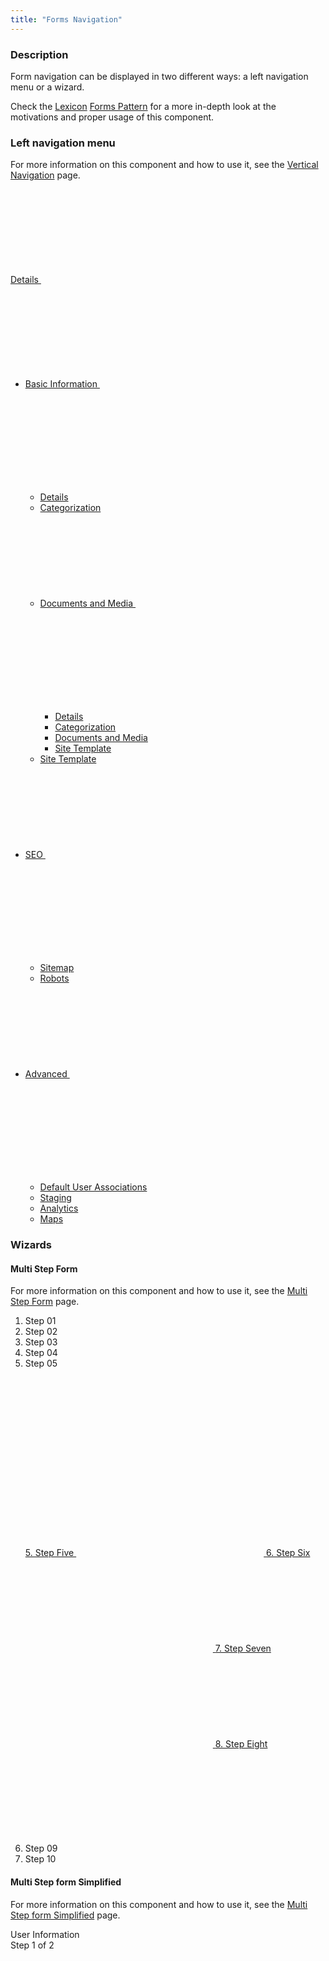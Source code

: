 ```yaml
---
title: "Forms Navigation"
---
```


### Description

Form navigation can be displayed in two different ways: a left navigation menu or a wizard.

<div class="alert alert-info">Check the <a href="https://lexicondesign.io">Lexicon</a> <a href="https://lexicondesign.io/docs/patterns/Forms/formsNavigation.html">Forms Pattern</a> for a more in-depth look at the motivations and proper usage of this component.</div>

### Left navigation menu

For more information on this component and how to use it, see the [Vertical Navigation](/docs/components/navigation/vertical-navigation.html) page.

<div class="sheet">
	<div class="form-group">
		<nav class="menubar menubar-transparent menubar-vertical-expand-lg">
			<a aria-controls="menubarVerticalLgCollapse01" aria-expanded="false" class="menubar-toggler" data-toggle="collapse" href="#menubarVerticalLgCollapse01" role="button">
				Details
				<span aria-label="icon-caret-bottom" class="lexicon-icon-container" role="img">
					<svg aria-hidden="true" class="lexicon-icon lexicon-icon-caret-bottom">
						<use href="/images/icons/icons.svg#caret-bottom" />
					</svg>
				</span>
			</a>
			<div class="collapse menubar-collapse" id="menubarVerticalLgCollapse01">
				<ul class="nav nav-nested">
					<li class="nav-item">
						<a aria-controls="menubarVerticalLgNestedCollapse01" aria-expanded="true" class="collapse-icon nav-link" data-toggle="collapse" href="#menubarVerticalLgNestedCollapse01" role="button">
							Basic Information
							<span class="collapse-icon-closed">
								<span aria-label="icon-caret-right" class="lexicon-icon-container" role="img">
									<svg aria-hidden="true" class="lexicon-icon lexicon-icon-caret-right">
										<use href="/images/icons/icons.svg#caret-right" />
									</svg>
								</span>
							</span>
							<span class="collapse-icon-open">
								<span aria-label="icon-caret-bottom" class="lexicon-icon-container" role="img">
									<svg aria-hidden="true" class="lexicon-icon lexicon-icon-caret-bottom">
										<use href="/images/icons/icons.svg#caret-bottom" />
									</svg>
								</span>
							</span>
						</a>
						<div class="collapse show" id="menubarVerticalLgNestedCollapse01">
							<ul class="nav nav-stacked">
								<li class="nav-item"><a class="active nav-link" href="#1">Details</a></li>
								<li class="nav-item"><a class="nav-link" href="#1">Categorization</a></li>
								<li class="nav-item">
									<a aria-controls="menubarVerticalLgNestedCollapse02" aria-expanded="false" class="collapsed collapse-icon nav-link" data-toggle="collapse" href="#menubarVerticalLgNestedCollapse02" role="button">
										Documents and Media
										<span class="collapse-icon-closed">
											<span aria-label="icon-caret-right" class="lexicon-icon-container" role="img">
												<svg aria-hidden="true" class="lexicon-icon lexicon-icon-caret-right">
													<use href="/images/icons/icons.svg#caret-right" />
												</svg>
											</span>
										</span>
										<span class="collapse-icon-open">
											<span aria-label="icon-caret-bottom" class="lexicon-icon-container" role="img">
												<svg aria-hidden="true" class="lexicon-icon lexicon-icon-caret-bottom">
													<use href="/images/icons/icons.svg#caret-bottom" />
												</svg>
											</span>
										</span>
									</a>
									<div class="collapse" id="menubarVerticalLgNestedCollapse02">
										<ul class="nav nav-stacked">
											<li class="nav-item"><a class="nav-link" href="#1">Details</a></li>
											<li class="nav-item"><a class="nav-link" href="#1">Categorization</a></li>
											<li class="nav-item"><a class="nav-link" href="#1">Documents and Media</a></li>
											<li class="nav-item"><a class="nav-link" href="#1">Site Template</a></li>
										</ul>
									</div>
								</li>
								<li class="nav-item"><a class="nav-link" href="#1">Site Template</a></li>
							</ul>
						</div>
					</li>
					<li class="nav-item">
						<a aria-controls="menubarVerticalLgNestedCollapse03" aria-expanded="false" class="collapsed collapse-icon nav-link" data-toggle="collapse" href="#menubarVerticalLgNestedCollapse03" role="button">
							SEO
							<span class="collapse-icon-closed">
								<span aria-label="icon-caret-right" class="lexicon-icon-container" role="img">
									<svg aria-hidden="true" class="lexicon-icon lexicon-icon-caret-right">
										<use href="/images/icons/icons.svg#caret-right" />
									</svg>
								</span>
							</span>
							<span class="collapse-icon-open">
								<span aria-label="icon-caret-bottom" class="lexicon-icon-container" role="img">
									<svg aria-hidden="true" class="lexicon-icon lexicon-icon-caret-bottom">
										<use href="/images/icons/icons.svg#caret-bottom" />
									</svg>
								</span>
							</span>
						</a>
						<div class="collapse" id="menubarVerticalLgNestedCollapse03">
							<ul class="nav nav-stacked">
								<li class="nav-item"><a class="nav-link" href="#1">Sitemap</a></li>
								<li class="nav-item"><a class="nav-link" href="#1">Robots</a></li>
							</ul>
						</div>
					</li>
					<li class="nav-item">
						<a aria-controls="menubarVerticalLgNestedCollapse04" aria-expanded="false" class="collapsed collapse-icon nav-link" data-toggle="collapse" href="#menubarVerticalLgNestedCollapse04" role="button">
							Advanced
							<span class="collapse-icon-closed">
								<span aria-label="icon-caret-right" class="lexicon-icon-container" role="img">
									<svg aria-hidden="true" class="lexicon-icon lexicon-icon-caret-right">
										<use href="/images/icons/icons.svg#caret-right" />
									</svg>
								</span>
							</span>
							<span class="collapse-icon-open">
								<span aria-label="icon-caret-bottom" class="lexicon-icon-container" role="img">
									<svg aria-hidden="true" class="lexicon-icon lexicon-icon-caret-bottom">
										<use href="/images/icons/icons.svg#caret-bottom" />
									</svg>
								</span>
							</span>
						</a>
						<div class="collapse" id="menubarVerticalLgNestedCollapse04">
							<ul class="nav nav-stacked">
								<li class="nav-item"><a class="nav-link" href="#1">Default User Associations</a></li>
								<li class="nav-item"><a class="nav-link" href="#1">Staging</a></li>
								<li class="nav-item"><a class="nav-link" href="#1">Analytics</a></li>
								<li class="nav-item"><a class="nav-link" href="#1">Maps</a></li>
							</ul>
						</div>
					</li>
				</ul>
			</div>
		</nav>
	</div>
</div>



>

### Wizards

#### Multi Step Form

For more information on this component and how to use it, see the [Multi Step Form](/docs/components/forms/multi-step-form.html) page.

<div class="sheet">
	<ol class="multi-step-nav multi-step-nav-collapse-sm multi-step-indicator-label-top">
		<li class="complete multi-step-item multi-step-item-expand">
			<div class="multi-step-divider"></div>
			<div class="multi-step-indicator">
				<div class="multi-step-indicator-label">Step 01</div>
				<a class="multi-step-icon" data-multi-step-icon="1" href="#1"></a>
			</div>
		</li>
		<li class="complete multi-step-item multi-step-item-expand">
			<div class="multi-step-divider"></div>
			<div class="multi-step-indicator">
				<div class="multi-step-indicator-label">Step 02</div>
				<a class="multi-step-icon" data-multi-step-icon="2" href="#1"></a>
			</div>
		</li>
		<li class="complete multi-step-item multi-step-item-expand">
			<div class="multi-step-divider"></div>
			<div class="multi-step-indicator">
				<div class="multi-step-indicator-label">Step 03</div>
				<a class="multi-step-icon" data-multi-step-icon="3" href="#1"></a>
			</div>
		</li>
		<li class="complete multi-step-item multi-step-item-expand">
			<div class="multi-step-divider"></div>
			<div class="multi-step-indicator">
				<div class="multi-step-indicator-label">Step 04</div>
				<a class="multi-step-icon" data-multi-step-icon="4" href="#1"></a>
			</div>
		</li>
		<li class="active multi-step-item multi-step-item-expand">
			<div class="multi-step-divider"></div>
			<div class="dropdown multi-step-indicator">
				<div class="multi-step-indicator-label">Step 05</div>
				<a aria-expanded="false" aria-haspopup="true" class="dropdown-toggle multi-step-icon" data-toggle="dropdown" href="#1" role="button">
					<span aria-label="icon-ellipsis-h" class="lexicon-icon-container" role="img">
						<svg aria-hidden="true" class="lexicon-icon lexicon-icon-ellipsis-h">
							<use href="/images/icons/icons.svg#ellipsis-h"></use>
						</svg>
					</span>
				</a>
				<div class="dropdown-menu dropdown-menu-indicator-end">
					<a class="active complete dropdown-item" href="#1">
						5. Step Five
						<span aria-hidden="true" class="dropdown-item-indicator">
							<span aria-label="icon-check" class="lexicon-icon-container" role="img">
								<svg aria-hidden="true" class="lexicon-icon lexicon-icon-check">
									<use href="/images/icons/icons.svg#check" />
								</svg>
							</span>
						</span>
					</a>
					<a class="complete dropdown-item" href="#1">
						6. Step Six
						<span aria-hidden="true" class="dropdown-item-indicator">
							<span aria-label="icon-check" class="lexicon-icon-container" role="img">
								<svg aria-hidden="true" class="lexicon-icon lexicon-icon-check">
									<use href="/images/icons/icons.svg#check" />
								</svg>
							</span>
						</span>
					</a>
					<a class="complete dropdown-item" href="#1">
						7. Step Seven
						<span aria-hidden="true" class="dropdown-item-indicator">
							<span aria-label="icon-check" class="lexicon-icon-container" role="img">
								<svg aria-hidden="true" class="lexicon-icon lexicon-icon-check">
									<use href="/images/icons/icons.svg#check" />
								</svg>
							</span>
						</span>
					</a>
					<a class="dropdown-item" href="#1">
						8. Step Eight
						<span aria-hidden="true" class="dropdown-item-indicator">
							<span aria-label="icon-check" class="lexicon-icon-container" role="img">
								<svg aria-hidden="true" class="lexicon-icon lexicon-icon-check">
									<use href="/images/icons/icons.svg#check" />
								</svg>
							</span>
						</span>
					</a>
				</div>
			</div>
		</li>
		<li class="disabled multi-step-item multi-step-item-expand">
			<div class="multi-step-divider"></div>
			<div class="multi-step-indicator">
				<div class="multi-step-indicator-label">Step 09</div>
				<a class="multi-step-icon" data-multi-step-icon="9" href="#1"></a>
			</div>
		</li>
		<li class="multi-step-item">
			<div class="multi-step-divider"></div>
			<div class="multi-step-indicator">
				<div class="multi-step-indicator-label">Step 10</div>
				<a class="multi-step-icon" data-multi-step-icon="10" href="#1"></a>
			</div>
		</li>
	</ol>
</div>

#### Multi Step form Simplified

For more information on this component and how to use it, see the [Multi Step form Simplified](/docs/components/forms/multi-step-form-simplified.html) page.

<div class="sheet">
	<div class="form-group">
		<div class="tbar subnav-tbar subnav-tbar-light">
			<div class="container-fluid container-fluid-max-xl">
				<div class="tbar-nav">
					<div class="tbar-item tbar-item-expand">
						<div class="tbar-section">
							<span class="component-text text-truncate-inline">
								<span class="text-truncate">User Information</span>
							</span>
						</div>
					</div>
					<div class="tbar-item">
						<span class="component-text">Step 1 of 2</span>
					</div>
				</div>
			</div>
		</div>
	</div>
</div>

